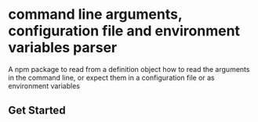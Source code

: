 # command line arguments, configuration file and environment variables parser

A npm package to read from a definition object how to read the arguments in the command line, or expect them in a configuration file or as environment variables  

## Get Started
